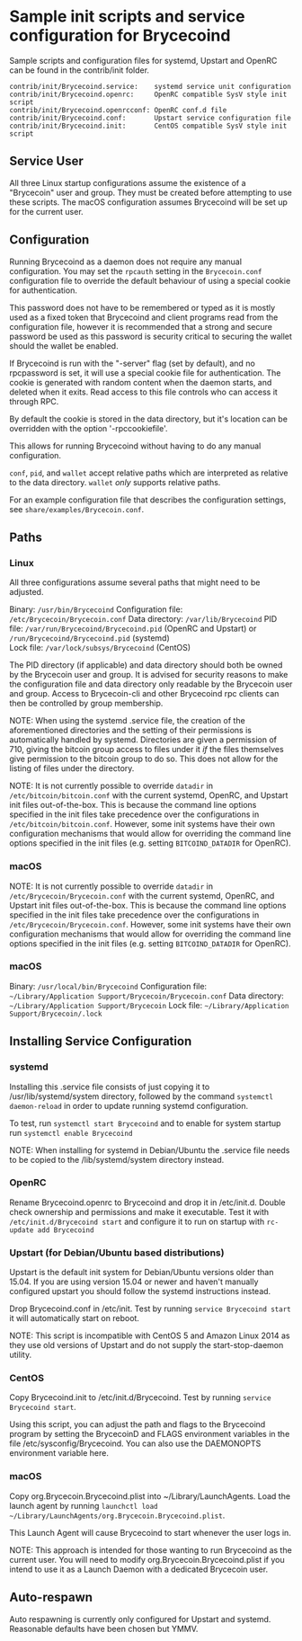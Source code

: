 Sample init scripts and service configuration for Brycecoind
==========================================================

Sample scripts and configuration files for systemd, Upstart and OpenRC
can be found in the contrib/init folder.

    contrib/init/Brycecoind.service:    systemd service unit configuration
    contrib/init/Brycecoind.openrc:     OpenRC compatible SysV style init script
    contrib/init/Brycecoind.openrcconf: OpenRC conf.d file
    contrib/init/Brycecoind.conf:       Upstart service configuration file
    contrib/init/Brycecoind.init:       CentOS compatible SysV style init script

Service User
---------------------------------

All three Linux startup configurations assume the existence of a "Brycecoin" user
and group.  They must be created before attempting to use these scripts.
The macOS configuration assumes Brycecoind will be set up for the current user.

Configuration
---------------------------------

Running Brycecoind as a daemon does not require any manual configuration. You may
set the `rpcauth` setting in the `Brycecoin.conf` configuration file to override
the default behaviour of using a special cookie for authentication.

This password does not have to be remembered or typed as it is mostly used
as a fixed token that Brycecoind and client programs read from the configuration
file, however it is recommended that a strong and secure password be used
as this password is security critical to securing the wallet should the
wallet be enabled.

If Brycecoind is run with the "-server" flag (set by default), and no rpcpassword is set,
it will use a special cookie file for authentication. The cookie is generated with random
content when the daemon starts, and deleted when it exits. Read access to this file
controls who can access it through RPC.

By default the cookie is stored in the data directory, but it's location can be overridden
with the option '-rpccookiefile'.

This allows for running Brycecoind without having to do any manual configuration.

`conf`, `pid`, and `wallet` accept relative paths which are interpreted as
relative to the data directory. `wallet` *only* supports relative paths.

For an example configuration file that describes the configuration settings,
see `share/examples/Brycecoin.conf`.

Paths
---------------------------------

### Linux

All three configurations assume several paths that might need to be adjusted.

Binary:              `/usr/bin/Brycecoind`
Configuration file:  `/etc/Brycecoin/Brycecoin.conf`
Data directory:      `/var/lib/Brycecoind`
PID file:            `/var/run/Brycecoind/Brycecoind.pid` (OpenRC and Upstart) or `/run/Brycecoind/Brycecoind.pid` (systemd)  
Lock file:           `/var/lock/subsys/Brycecoind` (CentOS)

The PID directory (if applicable) and data directory should both be owned by the
Brycecoin user and group. It is advised for security reasons to make the
configuration file and data directory only readable by the Brycecoin user and
group. Access to Brycecoin-cli and other Brycecoind rpc clients can then be
controlled by group membership.

NOTE: When using the systemd .service file, the creation of the aforementioned
directories and the setting of their permissions is automatically handled by
systemd. Directories are given a permission of 710, giving the bitcoin group
access to files under it _if_ the files themselves give permission to the
bitcoin group to do so. This does not allow
for the listing of files under the directory.

NOTE: It is not currently possible to override `datadir` in
`/etc/bitcoin/bitcoin.conf` with the current systemd, OpenRC, and Upstart init
files out-of-the-box. This is because the command line options specified in the
init files take precedence over the configurations in
`/etc/bitcoin/bitcoin.conf`. However, some init systems have their own
configuration mechanisms that would allow for overriding the command line
options specified in the init files (e.g. setting `BITCOIND_DATADIR` for
OpenRC).

### macOS

NOTE: It is not currently possible to override `datadir` in
`/etc/Brycecoin/Brycecoin.conf` with the current systemd, OpenRC, and Upstart init
files out-of-the-box. This is because the command line options specified in the
init files take precedence over the configurations in
`/etc/Brycecoin/Brycecoin.conf`. However, some init systems have their own
configuration mechanisms that would allow for overriding the command line
options specified in the init files (e.g. setting `BITCOIND_DATADIR` for
OpenRC).

### macOS

Binary:              `/usr/local/bin/Brycecoind`
Configuration file:  `~/Library/Application Support/Brycecoin/Brycecoin.conf`
Data directory:      `~/Library/Application Support/Brycecoin`
Lock file:           `~/Library/Application Support/Brycecoin/.lock`

Installing Service Configuration
-----------------------------------

### systemd

Installing this .service file consists of just copying it to
/usr/lib/systemd/system directory, followed by the command
`systemctl daemon-reload` in order to update running systemd configuration.

To test, run `systemctl start Brycecoind` and to enable for system startup run
`systemctl enable Brycecoind`

NOTE: When installing for systemd in Debian/Ubuntu the .service file needs to be copied to the /lib/systemd/system directory instead.

### OpenRC

Rename Brycecoind.openrc to Brycecoind and drop it in /etc/init.d.  Double
check ownership and permissions and make it executable.  Test it with
`/etc/init.d/Brycecoind start` and configure it to run on startup with
`rc-update add Brycecoind`

### Upstart (for Debian/Ubuntu based distributions)

Upstart is the default init system for Debian/Ubuntu versions older than 15.04. If you are using version 15.04 or newer and haven't manually configured upstart you should follow the systemd instructions instead.

Drop Brycecoind.conf in /etc/init.  Test by running `service Brycecoind start`
it will automatically start on reboot.

NOTE: This script is incompatible with CentOS 5 and Amazon Linux 2014 as they
use old versions of Upstart and do not supply the start-stop-daemon utility.

### CentOS

Copy Brycecoind.init to /etc/init.d/Brycecoind. Test by running `service Brycecoind start`.

Using this script, you can adjust the path and flags to the Brycecoind program by
setting the BrycecoinD and FLAGS environment variables in the file
/etc/sysconfig/Brycecoind. You can also use the DAEMONOPTS environment variable here.

### macOS

Copy org.Brycecoin.Brycecoind.plist into ~/Library/LaunchAgents. Load the launch agent by
running `launchctl load ~/Library/LaunchAgents/org.Brycecoin.Brycecoind.plist`.

This Launch Agent will cause Brycecoind to start whenever the user logs in.

NOTE: This approach is intended for those wanting to run Brycecoind as the current user.
You will need to modify org.Brycecoin.Brycecoind.plist if you intend to use it as a
Launch Daemon with a dedicated Brycecoin user.

Auto-respawn
-----------------------------------

Auto respawning is currently only configured for Upstart and systemd.
Reasonable defaults have been chosen but YMMV.
